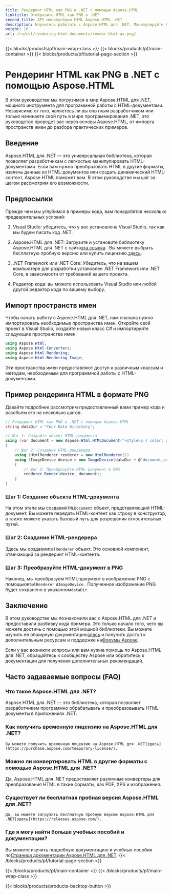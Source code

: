 ```yaml
---
title: Рендеринг HTML как PNG в .NET с помощью Aspose.HTML
linktitle: Отобразить HTML как PNG в .NET
second_title: API манипуляции HTML Aspose.HTML .NET
description: Научитесь работать с Aspose.HTML для .NET. Манипулируйте HTML, конвертируйте в различные форматы и многое другое. Погрузитесь в этот всеобъемлющий учебник!
weight: 10
url: /ru/net/rendering-html-documents/render-html-as-png/
---
```


{{< blocks/products/pf/main-wrap-class >}}
{{< blocks/products/pf/main-container >}}
{{< blocks/products/pf/tutorial-page-section >}}

# Рендеринг HTML как PNG в .NET с помощью Aspose.HTML


В этом руководстве мы погрузимся в мир Aspose.HTML для .NET, мощного инструмента для программной работы с HTML-документами. Независимо от того, являетесь ли вы опытным разработчиком или только начинаете свой путь в мире программирования .NET, это руководство проведет вас через основы Aspose.HTML, от импорта пространств имен до разбора практических примеров.

## Введение

Aspose.HTML для .NET — это универсальная библиотека, которая позволяет разработчикам с легкостью манипулировать HTML-документами. Если вам нужно преобразовать HTML в другие форматы, извлечь данные из HTML-документов или создать динамический HTML-контент, Aspose.HTML поможет вам. В этом руководстве мы шаг за шагом рассмотрим его возможности.

## Предпосылки

Прежде чем мы углубимся в примеры кода, вам понадобятся несколько предварительных условий:

1. Visual Studio: убедитесь, что у вас установлена Visual Studio, так как мы будем писать код .NET.

2.  Aspose.HTML для .NET: Загрузите и установите библиотеку Aspose.HTML для .NET с сайта[эта ссылка](https://releases.aspose.com/html/net/) . Вы можете выбрать бесплатную пробную версию или купить лицензию.[здесь](https://purchase.aspose.com/buy).

3. .NET Framework или .NET Core: Убедитесь, что на вашем компьютере для разработки установлен .NET Framework или .NET Core, в зависимости от требований вашего проекта.

4. Редактор кода: вы можете использовать Visual Studio или любой другой редактор кода по вашему выбору.

## Импорт пространств имен

Чтобы начать работу с Aspose.HTML для .NET, нам сначала нужно импортировать необходимые пространства имен. Откройте свой проект в Visual Studio, создайте новый класс C# и импортируйте следующие пространства имен:

```csharp
using Aspose.Html;
using Aspose.Html.Converters;
using Aspose.Html.Rendering;
using Aspose.Html.Rendering.Image;
```

Эти пространства имен предоставляют доступ к различным классам и методам, необходимым для программной работы с HTML-документами.

## Пример рендеринга HTML в формате PNG

Давайте подробнее рассмотрим предоставленный вами пример кода и разобьем его на несколько шагов:

```csharp
// Рендеринг HTML как PNG в .NET с помощью Aspose.HTML
string dataDir = "Your Data Directory";

// Шаг 1: Создайте объект HTML-документа
using (var document = new Aspose.Html.HTMLDocument("<style>p { color: green; }</style><p>my first paragraph</p>", @"c:\work\"))
{
    // Шаг 2: Создание HTML-рендерера
    using (HtmlRenderer renderer = new HtmlRenderer())
    using (ImageDevice device = new ImageDevice(dataDir + @"document_out.png"))
    {
        // Шаг 3: Преобразуйте HTML-документ в PNG
        renderer.Render(device, document);
    }
}
```

### Шаг 1: Создание объекта HTML-документа

 На этом этапе мы создаем`HTMLDocument` объект, представляющий HTML-документ. Вы можете передать HTML-контент как строку в конструктор, а также можете указать базовый путь для разрешения относительных путей.

### Шаг 2: Создание HTML-рендерера

 Здесь мы создаем`HtmlRenderer` объект. Это основной компонент, отвечающий за рендеринг HTML-контента. 

### Шаг 3: Преобразуйте HTML-документ в PNG

 Наконец, мы преобразуем HTML-документ в изображение PNG с помощью`HtmlRenderer` и`ImageDevice` . Полученное изображение PNG будет сохранено в указанном`dataDir`.

## Заключение

В этом руководстве мы познакомили вас с Aspose.HTML для .NET и предоставили разбивку кода примера. Это только начало того, чего вы можете достичь с помощью этой мощной библиотеки. Вы можете изучить ее обширную документацию[здесь](https://reference.aspose.com/html/net/) и получить доступ к дополнительным ресурсам и поддержке на[Форумы Aspose](https://forum.aspose.com/).

Если у вас возникли вопросы или вам нужна помощь по Aspose.HTML для .NET, обращайтесь к сообществу Aspose или обратитесь к документации для получения дополнительных рекомендаций.

## Часто задаваемые вопросы (FAQ)

### Что такое Aspose.HTML для .NET?
   Aspose.HTML для .NET — это библиотека, которая позволяет разработчикам программно обрабатывать и преобразовывать HTML-документы в приложениях .NET.

### Как получить временную лицензию на Aspose.HTML для .NET?
    Вы можете получить временную лицензию на Aspose.HTML для .NET[здесь](https://purchase.aspose.com/temporary-license/).

### Можно ли конвертировать HTML в другие форматы с помощью Aspose.HTML для .NET?
   Да, Aspose.HTML для .NET предоставляет различные конвертеры для преобразования HTML в такие форматы, как PDF, XPS и изображения.

### Существует ли бесплатная пробная версия Aspose.HTML для .NET?
    Да, вы можете загрузить бесплатную пробную версию Aspose.HTML для .NET[здесь](https://releases.aspose.com/).

### Где я могу найти больше учебных пособий и документации?
   Вы можете изучить подробную документацию и учебные пособия по[Страница документации Aspose.HTML для .NET](https://reference.aspose.com/html/net/).
{{< /blocks/products/pf/tutorial-page-section >}}

{{< /blocks/products/pf/main-container >}}
{{< /blocks/products/pf/main-wrap-class >}}

{{< blocks/products/products-backtop-button >}}
